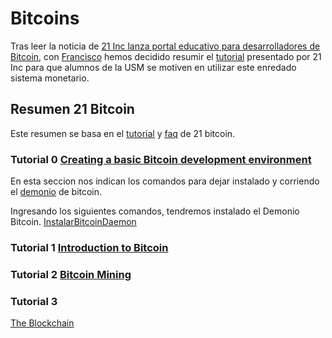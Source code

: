 # Bitcoins

Tras leer la noticia de [21 Inc lanza portal educativo para desarrolladores de Bitcoin][criptonoticias], con [Francisco][Alberto.el.cerdo] hemos decidido resumir el [tutorial][tuto21btc] presentado por 21 Inc para que alumnos de la USM se motiven en utilizar este enredado sistema monetario.

## Resumen 21 Bitcoin

Este resumen se basa en el [tutorial][tuto21btc] y [faq][faq21btc] de 21 bitcoin.

### Tutorial 0 [Creating a basic Bitcoin development environment][tuto0]

En esta seccion nos indican los comandos para dejar instalado y corriendo el [demonio][demonio] de bitcoin.

Ingresando los siguientes comandos, tendremos instalado el Demonio Bitcoin.
[InstalarBitcoinDaemon][InstalarBitcoinDaemon]

[InstalarBitcoinDaemon]: https://github.com/syaksic/syaksic/21bitcoin/InstalarBitcoinDaemon.md


### Tutorial 1 [Introduction to Bitcoin][tuto1]



### Tutorial 2 [Bitcoin Mining][tuto2]

### Tutorial 3

[The Blockchain][tuto3]

[demonio]:https://es.wikipedia.org/wiki/Demonio_(inform%C3%A1tica)
[tuto3]:https://21.co/learn/the-blockchain/
[tuto2]:https://21.co/learn/bitcoin-mining/
[tuto1]:https://21.co/learn/introduction-to-bitcoin/#introduction-to-bitcoin
[tuto0]:https://21.co/learn/setup-a-bitcoin-development-environment/#creating-a-basic-bitcoin-development-environment
[faq21btc]:https://21.co/learn/faq/#what-is-the-21-bitcoin-chip  
[tuto21btc]:https://21.co/learn/introduction-to-bitcoin/#introduction-to-bitcoin
[Alberto.el.cerdo]:https://www.facebook.com/Alberto.el.cerdo/
[criptonoticias]:http://criptonoticias.com/21-inc-lanza-portal-educativo-para-desarrolladores-de-bitcoin/

